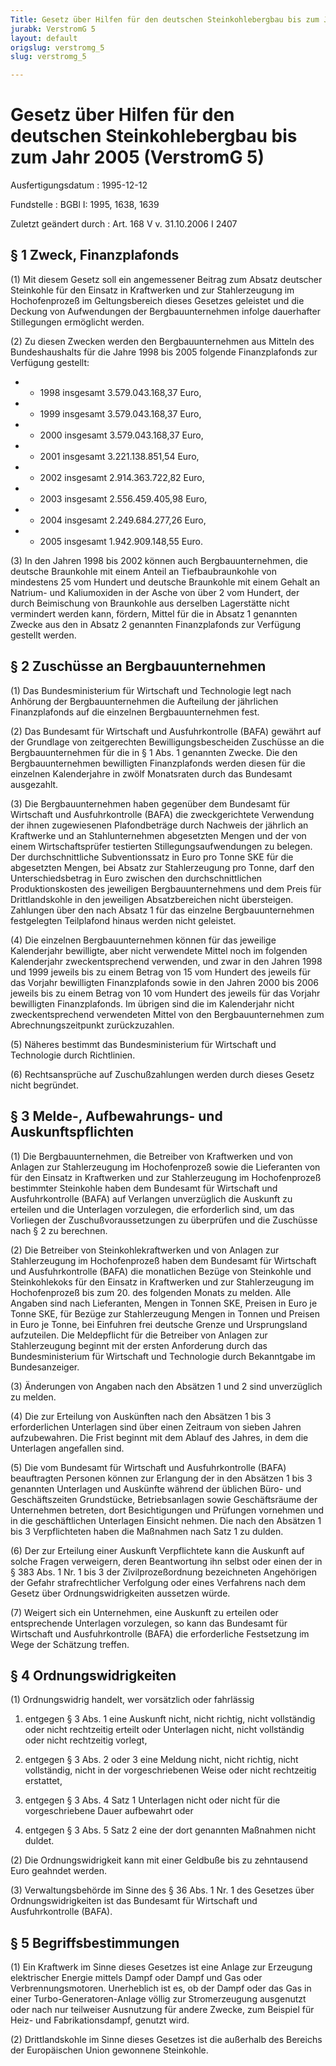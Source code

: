 ```yaml
---
Title: Gesetz über Hilfen für den deutschen Steinkohlebergbau bis zum Jahr 2005
jurabk: VerstromG 5
layout: default
origslug: verstromg_5
slug: verstromg_5

---
```


# Gesetz über Hilfen für den deutschen Steinkohlebergbau bis zum Jahr 2005 (VerstromG 5)

Ausfertigungsdatum
:   1995-12-12

Fundstelle
:   BGBl I: 1995, 1638, 1639

Zuletzt geändert durch
:   Art. 168 V v. 31.10.2006 I 2407

## § 1 Zweck, Finanzplafonds

(1) Mit diesem Gesetz soll ein angemessener Beitrag zum Absatz
deutscher Steinkohle für den Einsatz in Kraftwerken und zur
Stahlerzeugung im Hochofenprozeß im Geltungsbereich dieses Gesetzes
geleistet und die Deckung von Aufwendungen der Bergbauunternehmen
infolge dauerhafter Stillegungen ermöglicht werden.

(2) Zu diesen Zwecken werden den Bergbauunternehmen aus Mitteln des
Bundeshaushalts für die Jahre 1998 bis 2005 folgende Finanzplafonds
zur Verfügung gestellt:

*    *   1998 insgesamt 3.579.043.168,37 Euro,


*    *   1999 insgesamt 3.579.043.168,37 Euro,


*    *   2000 insgesamt 3.579.043.168,37 Euro,


*    *   2001 insgesamt 3.221.138.851,54 Euro,


*    *   2002 insgesamt 2.914.363.722,82 Euro,


*    *   2003 insgesamt 2.556.459.405,98 Euro,


*    *   2004 insgesamt 2.249.684.277,26 Euro,


*    *   2005 insgesamt 1.942.909.148,55 Euro.




(3) In den Jahren 1998 bis 2002 können auch Bergbauunternehmen, die
deutsche Braunkohle mit einem Anteil an Tiefbaubraunkohle von
mindestens 25 vom Hundert und deutsche Braunkohle mit einem Gehalt an
Natrium- und Kaliumoxiden in der Asche von über 2 vom Hundert, der
durch Beimischung von Braunkohle aus derselben Lagerstätte nicht
vermindert werden kann, fördern, Mittel für die in Absatz 1 genannten
Zwecke aus den in Absatz 2 genannten Finanzplafonds zur Verfügung
gestellt werden.

## § 2 Zuschüsse an Bergbauunternehmen

(1) Das Bundesministerium für Wirtschaft und Technologie legt nach
Anhörung der Bergbauunternehmen die Aufteilung der jährlichen
Finanzplafonds auf die einzelnen Bergbauunternehmen fest.

(2) Das Bundesamt für Wirtschaft und Ausfuhrkontrolle (BAFA) gewährt
auf der Grundlage von zeitgerechten Bewilligungsbescheiden Zuschüsse
an die Bergbauunternehmen für die in § 1 Abs. 1 genannten Zwecke. Die
den Bergbauunternehmen bewilligten Finanzplafonds werden diesen für
die einzelnen Kalenderjahre in zwölf Monatsraten durch das Bundesamt
ausgezahlt.

(3) Die Bergbauunternehmen haben gegenüber dem Bundesamt für
Wirtschaft und Ausfuhrkontrolle (BAFA) die zweckgerichtete Verwendung
der ihnen zugewiesenen Plafondbeträge durch Nachweis der jährlich an
Kraftwerke und an Stahlunternehmen abgesetzten Mengen und der von
einem Wirtschaftsprüfer testierten Stillegungsaufwendungen zu belegen.
Der durchschnittliche Subventionssatz in Euro pro Tonne SKE für die
abgesetzten Mengen, bei Absatz zur Stahlerzeugung pro Tonne, darf den
Unterschiedsbetrag in Euro zwischen den durchschnittlichen
Produktionskosten des jeweiligen Bergbauunternehmens und dem Preis für
Drittlandskohle in den jeweiligen Absatzbereichen nicht übersteigen.
Zahlungen über den nach Absatz 1 für das einzelne Bergbauunternehmen
festgelegten Teilplafond hinaus werden nicht geleistet.

(4) Die einzelnen Bergbauunternehmen können für das jeweilige
Kalenderjahr bewilligte, aber nicht verwendete Mittel noch im
folgenden Kalenderjahr zweckentsprechend verwenden, und zwar in den
Jahren 1998 und 1999 jeweils bis zu einem Betrag von 15 vom Hundert
des jeweils für das Vorjahr bewilligten Finanzplafonds sowie in den
Jahren 2000 bis 2006 jeweils bis zu einem Betrag von 10 vom Hundert
des jeweils für das Vorjahr bewilligten Finanzplafonds. Im übrigen
sind die im Kalenderjahr nicht zweckentsprechend verwendeten Mittel
von den Bergbauunternehmen zum Abrechnungszeitpunkt zurückzuzahlen.

(5) Näheres bestimmt das Bundesministerium für Wirtschaft und
Technologie durch Richtlinien.

(6) Rechtsansprüche auf Zuschußzahlungen werden durch dieses Gesetz
nicht begründet.

## § 3 Melde-, Aufbewahrungs- und Auskunftspflichten

(1) Die Bergbauunternehmen, die Betreiber von Kraftwerken und von
Anlagen zur Stahlerzeugung im Hochofenprozeß sowie die Lieferanten von
für den Einsatz in Kraftwerken und zur Stahlerzeugung im
Hochofenprozeß bestimmter Steinkohle haben dem Bundesamt für
Wirtschaft und Ausfuhrkontrolle (BAFA) auf Verlangen unverzüglich die
Auskunft zu erteilen und die Unterlagen vorzulegen, die erforderlich
sind, um das Vorliegen der Zuschußvoraussetzungen zu überprüfen und
die Zuschüsse nach § 2 zu berechnen.

(2) Die Betreiber von Steinkohlekraftwerken und von Anlagen zur
Stahlerzeugung im Hochofenprozeß haben dem Bundesamt für Wirtschaft
und Ausfuhrkontrolle (BAFA) die monatlichen Bezüge von Steinkohle und
Steinkohlekoks für den Einsatz in Kraftwerken und zur Stahlerzeugung
im Hochofenprozeß bis zum 20. des folgenden Monats zu melden. Alle
Angaben sind nach Lieferanten, Mengen in Tonnen SKE, Preisen in Euro
je Tonne SKE, für Bezüge zur Stahlerzeugung Mengen in Tonnen und
Preisen in Euro je Tonne, bei Einfuhren frei deutsche Grenze und
Ursprungsland aufzuteilen. Die Meldepflicht für die Betreiber von
Anlagen zur Stahlerzeugung beginnt mit der ersten Anforderung durch
das Bundesministerium für Wirtschaft und Technologie durch Bekanntgabe
im Bundesanzeiger.

(3) Änderungen von Angaben nach den Absätzen 1 und 2 sind unverzüglich
zu melden.

(4) Die zur Erteilung von Auskünften nach den Absätzen 1 bis 3
erforderlichen Unterlagen sind über einen Zeitraum von sieben Jahren
aufzubewahren. Die Frist beginnt mit dem Ablauf des Jahres, in dem die
Unterlagen angefallen sind.

(5) Die vom Bundesamt für Wirtschaft und Ausfuhrkontrolle (BAFA)
beauftragten Personen können zur Erlangung der in den Absätzen 1 bis 3
genannten Unterlagen und Auskünfte während der üblichen Büro- und
Geschäftszeiten Grundstücke, Betriebsanlagen sowie Geschäftsräume der
Unternehmen betreten, dort Besichtigungen und Prüfungen vornehmen und
in die geschäftlichen Unterlagen Einsicht nehmen. Die nach den
Absätzen 1 bis 3 Verpflichteten haben die Maßnahmen nach Satz 1 zu
dulden.

(6) Der zur Erteilung einer Auskunft Verpflichtete kann die Auskunft
auf solche Fragen verweigern, deren Beantwortung ihn selbst oder einen
der in § 383 Abs. 1 Nr. 1 bis 3 der Zivilprozeßordnung bezeichneten
Angehörigen der Gefahr strafrechtlicher Verfolgung oder eines
Verfahrens nach dem Gesetz über Ordnungswidrigkeiten aussetzen würde.

(7) Weigert sich ein Unternehmen, eine Auskunft zu erteilen oder
entsprechende Unterlagen vorzulegen, so kann das Bundesamt für
Wirtschaft und Ausfuhrkontrolle (BAFA) die erforderliche Festsetzung
im Wege der Schätzung treffen.

## § 4 Ordnungswidrigkeiten

(1) Ordnungswidrig handelt, wer vorsätzlich oder fahrlässig

1.  entgegen § 3 Abs. 1 eine Auskunft nicht, nicht richtig, nicht
    vollständig oder nicht rechtzeitig erteilt oder Unterlagen nicht,
    nicht vollständig oder nicht rechtzeitig vorlegt,


2.  entgegen § 3 Abs. 2 oder 3 eine Meldung nicht, nicht richtig, nicht
    vollständig, nicht in der vorgeschriebenen Weise oder nicht
    rechtzeitig erstattet,


3.  entgegen § 3 Abs. 4 Satz 1 Unterlagen nicht oder nicht für die
    vorgeschriebene Dauer aufbewahrt oder


4.  entgegen § 3 Abs. 5 Satz 2 eine der dort genannten Maßnahmen nicht
    duldet.




(2) Die Ordnungswidrigkeit kann mit einer Geldbuße bis zu zehntausend
Euro geahndet werden.

(3) Verwaltungsbehörde im Sinne des § 36 Abs. 1 Nr. 1 des Gesetzes
über Ordnungswidrigkeiten ist das Bundesamt für Wirtschaft und
Ausfuhrkontrolle (BAFA).

## § 5 Begriffsbestimmungen

(1) Ein Kraftwerk im Sinne dieses Gesetzes ist eine Anlage zur
Erzeugung elektrischer Energie mittels Dampf oder Dampf und Gas oder
Verbrennungsmotoren. Unerheblich ist es, ob der Dampf oder das Gas in
einer Turbo-Generatoren-Anlage völlig zur Stromerzeugung ausgenutzt
oder nach nur teilweiser Ausnutzung für andere Zwecke, zum Beispiel
für Heiz- und Fabrikationsdampf, genutzt wird.

(2) Drittlandskohle im Sinne dieses Gesetzes ist die außerhalb des
Bereichs der Europäischen Union gewonnene Steinkohle.


